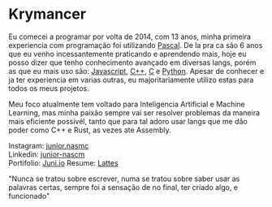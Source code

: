 # Krymancer
Eu comecei a programar por volta de 2014, com 13 anos, minha primeira experiencia com programação foi utilizando [Pascal](https://en.wikipedia.org/wiki/Pascal_(programming_language)). De la pra ca são 6 anos que eu venho incessantemente praticando e aprendendo mais, hoje eu posso dizer que tenho conhecimento avançado em diversas langs, porém as que eu mais uso são: [Javascript](https://developer.mozilla.org/pt-BR/docs/Web/JavaScript), [C++](https://pt.wikipedia.org/wiki/C%2B%2B), [C](https://pt.wikipedia.org/wiki/C_(linguagem_de_programa%C3%A7%C3%A3o)) e [Python](https://python.org.br/). Apesar de conhecer e ja ter experiencia em varias outras, eu majoritariamente utilizo estas para todos os meus projetos. 

Meu foco atualmente tem voltado para Inteligencia Artificial e Machine Learning, mas minha paixão sempre vai ser resolver problemas da maneira mais eficiente possivél, tanto que para tal adoro usar langs que me dão poder como C++ e Rust, as vezes ate Assembly.

Instagram: [junior.nasmc](https://www.instagram.com/junior.nascm/) \
Linkedin: [junior-nascm](https://www.linkedin.com/in/junior-nascm/) \
Portifolio: [Juni.io](https://krymancer.github.io/portfolio/)
Resume: [Lattes](http://lattes.cnpq.br/0407199034556221)

"Nunca se tratou sobre escrever, numa se tratou sobre saber usar as palavras certas, sempre foi a sensação de no final, ter criado algo, e funcionado"
